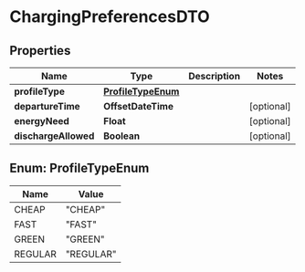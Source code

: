 

# ChargingPreferencesDTO


## Properties

| Name | Type | Description | Notes |
|------------ | ------------- | ------------- | -------------|
|**profileType** | [**ProfileTypeEnum**](#ProfileTypeEnum) |  |  |
|**departureTime** | **OffsetDateTime** |  |  [optional] |
|**energyNeed** | **Float** |  |  [optional] |
|**dischargeAllowed** | **Boolean** |  |  [optional] |



## Enum: ProfileTypeEnum

| Name | Value |
|---- | -----|
| CHEAP | &quot;CHEAP&quot; |
| FAST | &quot;FAST&quot; |
| GREEN | &quot;GREEN&quot; |
| REGULAR | &quot;REGULAR&quot; |



